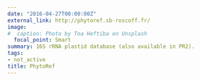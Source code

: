 ```yaml
---
date: "2016-04-27T00:00:00Z"
external_link: http://phytoref.sb-roscoff.fr/
image:
#  caption: Photo by Toa Heftiba on Unsplash
  focal_point: Smart
summary: 16S rRNA plastid database (also available in PR2).
tags:
- not_active
title: PhytoRef
---
```

